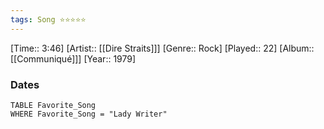 ```yaml
---
tags: Song ⭐⭐⭐⭐⭐ 
---
```

[Time:: 3:46]
[Artist:: [[Dire Straits]]]
[Genre:: Rock]
[Played:: 22]
[Album:: [[Communiqué]]]
[Year:: 1979]
### Dates
````dataview
TABLE Favorite_Song
WHERE Favorite_Song = "Lady Writer"
````